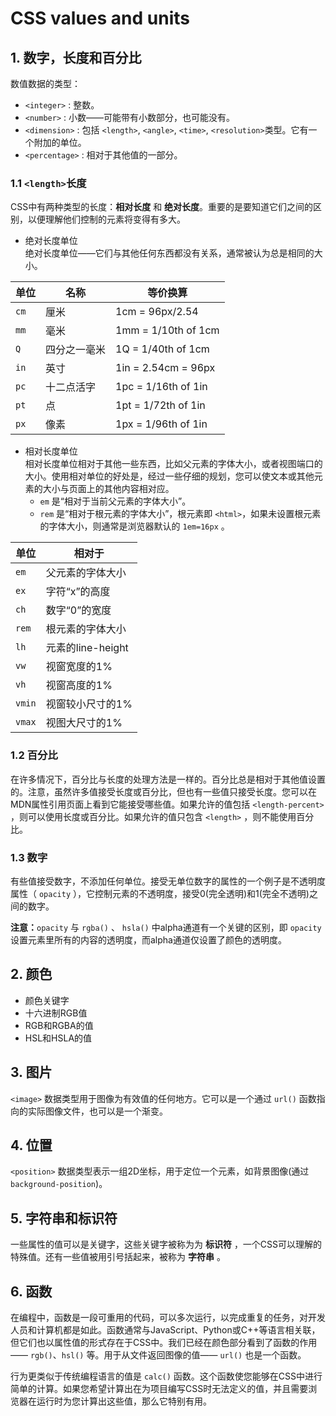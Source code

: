 # CSS values and units

## 1. 数字，长度和百分比
数值数据的类型：
+ `<integer>` : 整数。
+ `<number>` : 小数——可能带有小数部分，也可能没有。
+ `<dimension>` : 包括 `<length>`, `<angle>`, `<time>`, `<resolution>`类型。它有一个附加的单位。
+ `<percentage>` : 相对于其他值的一部分。

### 1.1 `<length>`长度
CSS中有两种类型的长度：**相对长度** 和 **绝对长度**。重要的是要知道它们之间的区别，以便理解他们控制的元素将变得有多大。

+ 绝对长度单位  
绝对长度单位——它们与其他任何东西都没有关系，通常被认为总是相同的大小。
<table class="standard-table">
 <thead>
  <tr>
   <th scope="col">单位</th>
   <th scope="col">名称</th>
   <th scope="col">等价换算</th>
  </tr>
 </thead>
 <tbody>
  <tr>
   <td><code>cm</code></td>
   <td>厘米</td>
   <td>1cm = 96px/2.54</td>
  </tr>
  <tr>
   <td><code>mm</code></td>
   <td>毫米</td>
   <td>1mm = 1/10th of 1cm</td>
  </tr>
  <tr>
   <td><code>Q</code></td>
   <td>四分之一毫米</td>
   <td>1Q = 1/40th of 1cm</td>
  </tr>
  <tr>
   <td><code>in</code></td>
   <td>英寸</td>
   <td>1in = 2.54cm = 96px</td>
  </tr>
  <tr>
   <td><code>pc</code></td>
   <td>十二点活字</td>
   <td>1pc = 1/16th of 1in</td>
  </tr>
  <tr>
   <td><code>pt</code></td>
   <td>点</td>
   <td>1pt = 1/72th of 1in</td>
  </tr>
  <tr>
   <td><code>px</code></td>
   <td>像素</td>
   <td>1px = 1/96th of 1in</td>
  </tr>
 </tbody>
</table>

+ 相对长度单位  
相对长度单位相对于其他一些东西，比如父元素的字体大小，或者视图端口的大小。使用相对单位的好处是，经过一些仔细的规划，您可以使文本或其他元素的大小与页面上的其他内容相对应。
  - `em` 是“相对于当前父元素的字体大小”。  
  - `rem` 是“相对于根元素的字体大小”，根元素即 `<html>`，如果未设置根元素的字体大小，则通常是浏览器默认的 `1em=16px` 。
<table class="standard-table">
 <thead>
  <tr>
   <th scope="col">单位</th>
   <th scope="col">相对于</th>
  </tr>
 </thead>
 <tbody>
  <tr>
   <td><code>em</code></td>
   <td>父元素的字体大小</td>
  </tr>
  <tr>
   <td><code>ex</code></td>
   <td>字符“x”的高度</td>
  </tr>
  <tr>
   <td><code>ch</code></td>
   <td>数字“0”的宽度</td>
  </tr>
  <tr>
   <td><code>rem</code></td>
   <td>根元素的字体大小</td>
  </tr>
  <tr>
   <td><code>lh</code></td>
   <td>元素的line-height</td>
  </tr>
  <tr>
   <td><code>vw</code></td>
   <td>视窗宽度的1%</td>
  </tr>
  <tr>
   <td><code>vh</code></td>
   <td>视窗高度的1%</td>
  </tr>
  <tr>
   <td><code>vmin</code></td>
   <td>视窗较小尺寸的1%</td>
  </tr>
  <tr>
   <td><code>vmax</code></td>
   <td>视图大尺寸的1%</td>
  </tr>
 </tbody>
</table>

### 1.2 百分比
在许多情况下，百分比与长度的处理方法是一样的。百分比总是相对于其他值设置的。注意，虽然许多值接受长度或百分比，但也有一些值只接受长度。您可以在MDN属性引用页面上看到它能接受哪些值。如果允许的值包括 `<length-percent>` ，则可以使用长度或百分比。如果允许的值只包含 `<length>` ，则不能使用百分比。

### 1.3 数字
有些值接受数字，不添加任何单位。接受无单位数字的属性的一个例子是不透明度属性（ `opacity` ），它控制元素的不透明度，接受0(完全透明)和1(完全不透明)之间的数字。

**注意：**`opacity` 与 `rgba()` 、 `hsla()` 中alpha通道有一个关键的区别，即 `opacity` 设置元素里所有的内容的透明度，而alpha通道仅设置了颜色的透明度。

## 2. 颜色
+ 颜色关键字
+ 十六进制RGB值
+ RGB和RGBA的值
+ HSL和HSLA的值

## 3. 图片
`<image>` 数据类型用于图像为有效值的任何地方。它可以是一个通过 `url()` 函数指向的实际图像文件，也可以是一个渐变。

## 4. 位置
`<position>` 数据类型表示一组2D坐标，用于定位一个元素，如背景图像(通过 `background-position`)。

## 5. 字符串和标识符
一些属性的值可以是关键字，这些关键字被称为为 **标识符** ，一个CSS可以理解的特殊值。还有一些值被用引号括起来，被称为 **字符串** 。

## 6. 函数
在编程中，函数是一段可重用的代码，可以多次运行，以完成重复的任务，对开发人员和计算机都是如此。函数通常与JavaScript、Python或C++等语言相关联，但它们也以属性值的形式存在于CSS中。我们已经在颜色部分看到了函数的作用—— `rgb()`、`hsl()` 等。用于从文件返回图像的值—— `url()` 也是一个函数。

行为更类似于传统编程语言的值是 `calc()` 函数。这个函数使您能够在CSS中进行简单的计算。如果您希望计算出在为项目编写CSS时无法定义的值，并且需要浏览器在运行时为您计算出这些值，那么它特别有用。
